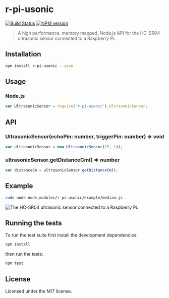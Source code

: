 # r-pi-usonic
[![Build Status](https://travis-ci.org/clebert/r-pi-usonic.png?branch=master)](https://travis-ci.org/clebert/r-pi-usonic)
[![NPM version](https://badge.fury.io/js/r-pi-usonic.png)](https://badge.fury.io/js/r-pi-usonic)

> A high performance, memory mapped, Node.js API for the HC-SR04 ultrasonic sensor connected to a Raspberry Pi.

## Installation

```sh
npm install r-pi-usonic --save
```

## Usage

### Node.js

```javascript
var UltrasonicSensor = require('r-pi-usonic').UltrasonicSensor;
```

## API

### UltrasonicSensor(echoPin: number, triggerPin: number) => void

```javascript
var ultrasonicSensor = new UltrasonicSensor(15, 14);
```

### ultrasonicSensor.getDistanceCm() => number

```javascript
var distanceCm = ultrasonicSensor.getDistanceCm();
```

## Example

```sh
sudo node node_modules/r-pi-usonic/example/median.js
```

![The HC-SR04 ultrasonic sensor connected to a Raspberry Pi.](https://raw.githubusercontent.com/clebert/r-pi-usonic/master/img/hcsr04.png)

## Running the tests

To run the test suite first install the development dependencies:

```sh
npm install
```

then run the tests:

```sh
npm test
```

## License

Licensed under the MIT license.
